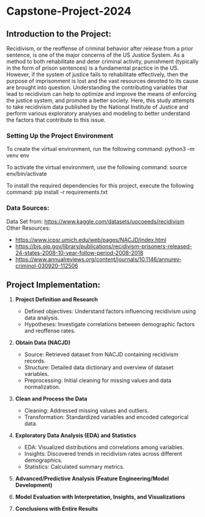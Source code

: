 # Capstone-Project-2024

## Introduction to the Project: 
Recidivism, or the reoffense of criminal behavior after release from a prior sentence, is one of the major concerns of the US Justice System. As a method to both rehabilitate and deter criminal activity, punishment (typically in the form of prison sentences) is a fundamental practice in the US. However, if the system of justice fails to rehabilitate effectively, then the purpose of imprisonment is lost and the vast resources devoted to its cause are brought into question. Understanding the contributing variables that lead to recidivism can help to optimize and improve the means of enforcing the justice system, and promote a better society. Here, this study attempts to take recidivism data published by the National Institute of Justice and perform various exploratory analyses and modeling to better understand the factors that contribute to this issue.

### Setting Up the Project Environment
To create the virtual environment, run the following command:
python3 -m venv env 

To activate the virtual environment, use the following command:
source env/bin/activate 

To install the required dependencies for this project, execute the following command:
pip install -r requirements.txt 

### Data Sources: 
Data Set from: https://www.kaggle.com/datasets/uocoeeds/recidivism  
Other Resources: 
- https://www.icpsr.umich.edu/web/pages/NACJD/index.html 
- https://bjs.ojp.gov/library/publications/recidivism-prisoners-released-24-states-2008-10-year-follow-period-2008-2018 
- https://www.annualreviews.org/content/journals/10.1146/annurev-criminol-030920-112506 

## Project Implementation: 

1. **Project Definition and Research**
   - Defined objectives: Understand factors influencing recidivism using data analysis.
   - Hypotheses: Investigate correlations between demographic factors and reoffense rates.

2. **Obtain Data (NACJD)**
   - Source: Retrieved dataset from NACJD containing recidivism records.
   - Structure: Detailed data dictionary and overview of dataset variables.
   - Preprocessing: Initial cleaning for missing values and data normalization.

3. **Clean and Process the Data**
   - Cleaning: Addressed missing values and outliers.
   - Transformation: Standardized variables and encoded categorical data.

4. **Exploratory Data Analysis (EDA) and Statistics**
   - EDA: Visualized distributions and correlations among variables.
   - Insights: Discovered trends in recidivism rates across different demographics.
   - Statistics: Calculated summary metrics.

5. **Advanced/Predictive Analysis (Feature Engineering/Model Development)**


7. **Model Evaluation with Interpretation, Insights, and Visualizations**


9. **Conclusions with Entire Results**





